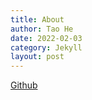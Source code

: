```yaml
---
title: About
author: Tao He
date: 2022-02-03
category: Jekyll
layout: post
---
```


[Github](https://github.com/ideook)
